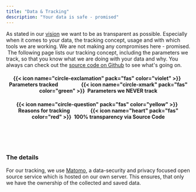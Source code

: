 ```yaml
---
title: "Data & Tracking"
description: "Your data is safe - promised"
---
```


As stated in our [vision]() we want to be as transparent as possible. Especially when it comes to your data, the tracking concept, usage and with which tools we are working. We are not making any compromises here - promised.
‍
The following page lists our tracking concept, including the parameters we track, so that you know what we are doing with your data and why. You always can check out the [source code on Github]() to see what's going on.


#### <center> {{< icon name="circle-exclamation" pack="fas" color="violet" >}}&ensp;Parameters tracked&emsp;&emsp;&emsp;&emsp;&ensp;{{< icon name="circle-xmark" pack="fas" color="green" >}}&ensp;Parameters we **NEVER** track

#### <center> {{< icon name="circle-question" pack="fas" color="yellow" >}}&ensp;Reasons for tracking&emsp;&emsp;&emsp;&emsp;{{< icon name="heart" pack="fas" color="red" >}}&ensp;100% transparency via Source Code

<br>
<br>
<br>

### The details
For our tracking, we use [Matomo](), a data-security and privacy focused open source service which is hosted on our own server. This ensures, that only we have the ownership of the collected and saved data.
